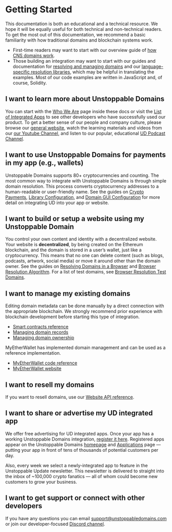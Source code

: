 # Getting Started

This documentation is both an educational and a technical resource. We hope it will be equally useful for both technical and non-technical readers. To get the most out of this documentation, we recommend a basic familiarity with how traditional domains and blockchain systems work.
* First-time readers may want to start with our overview guide of [how CNS domains work](../domain-registry-essentials/cns-smart-contracts.md).  
* Those building an integration may want to start with our guides and documentation for [resolving and managing domains](../domain-registry-essentials/resolving-domain-records.md) and our [language-specific resolution libraries](https://github.com/unstoppabledomains?q=resolution), which may be helpful in translating the examples. Most of our code examples are written in JavaScript and, of course, Solidity.

## I want to learn more about Unstoppable Domains
You can start with the [Who We Are](README.md) page inside these docs or visit the [List of Integrated Apps](https://unstoppabledomains.com/apps) to see other developers who have successfully used our product. To get a better sense of our people and company culture, please browse our [general website](https://unstoppabledomains.com), watch the learning materials and videos from our [our Youtube Channel](https://www.youtube.com/c/UnstoppableDomains/videos), and listen to our popular, educational [UD Podcast Channel](https://open.spotify.com/show/2ZlyOpkkprGKS5KODk1PSS).

## I want to use Unstoppable Domains for payments in my app (e.g., wallets)

Unstoppable Domains supports 80+ cryptocurrencies and counting. The most common way to integrate with Unstoppable Domains is through simple domain resolution. This process converts cryptocurrency addresses to a human-readable or user-friendly name. See the guides on [Crypto Payments](crypto-payments.md), [Library Configuration](library-configuration.md), and [Domain GUI Configuration](domains-configuration.md) for more detail on integrating UD into your app or website.

## I want to build or setup a website using my Unstoppable Domain

You control your own content and identity with a decentralized website. Your website is **decentralized**, by being created on the Ethereum blockchain, and the domain is stored in a user’s wallet, just like a cryptocurrency. This means that no one can delete content (such as blogs, podcasts, artwork, social media) or move it around other than the domain owner. See the guides on [Resolving Domains in a Browser](../browser-resolution/resolving-domains-in-a-browser.md) and [Browser Resolution Algorithm](../browser-reolution/browser-resolution-algorithm.md). For a list of test domains, see [Browser Resolution Test Domains](../browser-resolution/test-domains.md).

## I want to manage my existing domains

Editing domain metadata can be done manually by a direct connection with the appropriate blockchain. We strongly recommend prior experience with blockchain development before starting this type of integration.

- [Smart contracts reference](../domain-registry-essentials/cns-smart-contracts.md)
- [Managing domain records](../managing-domains/managing-domain-records.md)
- [Managing domain ownership](../managing-domains/managing-domain-ownership.md)

MyEtherWallet has implemented domain management and can be used as a reference implementation.

- [MyEtherWallet code reference](https://github.com/MyEtherWallet/MyEtherWallet/tree/master/src/dapps/Unstoppable)    
- [MyEtherWallet website](https://www.myetherwallet.com)

## I want to resell my domains

If you want to resell domains, use our [Website API reference](https://apidocs.unstoppabledomains.com/).

## I want to share or advertise my UD integrated app

We offer free advertising for UD integrated apps. Once your app has a working Unstoppable Domains integration, [register it here](https://unstoppabledomains.com/app-submission). Registered apps appear on the Unstoppable Domains [homepage](https://unstoppabledomains.com/) and [Applications](https://unstoppabledomains.com/apps) page — putting your app in front of tens of thousands of potential customers per day.

Also, every week we select a newly-integrated app to feature in the Unstoppable Update newsletter. This newsletter is delivered to straight into the inbox of ~100,000 crypto fanatics — all of whom could become new customers to grow your business.

## I want to get support or connect with other developers

If you have any questions you can email support@unstoppabledomains.com or join our developer-focused [Discord channel](https://discord.gg/b6ZVxSZ9Hn).
